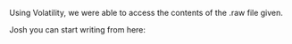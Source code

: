 Using Volatility, we were able to access the contents of the .raw file given.

Josh you can start writing from here:
